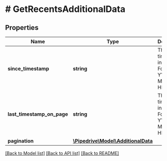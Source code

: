 # # GetRecentsAdditionalData

## Properties

Name | Type | Description | Notes
------------ | ------------- | ------------- | -------------
**since_timestamp** | **string** | The timestamp in UTC. Format: YYYY-MM-DD HH:MM:SS | [optional]
**last_timestamp_on_page** | **string** | The timestamp in UTC. Format: YYYY-MM-DD HH:MM:SS | [optional]
**pagination** | [**\Pipedrive\Model\AdditionalData**](AdditionalData.md) |  | [optional]

[[Back to Model list]](../../README.md#models) [[Back to API list]](../../README.md#endpoints) [[Back to README]](../../README.md)
